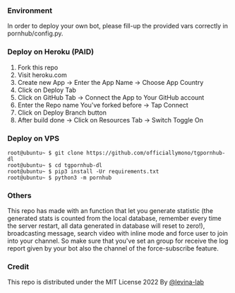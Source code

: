 ### Environment

In order to deploy your own bot, please fill-up the provided vars correctly in pornhub/config.py.

### Deploy on Heroku (PAID)

1. Fork this repo
2. Visit heroku.com
3. Create new App -> Enter the App Name -> Choose App Country
4. Click on Deploy Tab
5. Click on GitHub Tab -> Connect the App to Your GitHub account
6. Enter the Repo name You've forked before -> Tap Connect
7. Click on Deploy Branch button
8. After build done -> Click on Resources Tab -> Switch Toggle On

### Deploy on VPS

```console
root@ubuntu~ $ git clone https://github.com/officiallymono/tgpornhub-dl
root@ubuntu~ $ cd tgpornhub-dl
root@ubuntu~ $ pip3 install -Ur requirements.txt
root@ubuntu~ $ python3 -m pornhub
```

### Others

This repo has made with an function that let you generate statistic (the generated stats is counted from the local database, remember every time the server restart, all data generated in database will reset to zero!), broadcasting message, search video with inline mode and force user to join into your channel. So make sure that you've set an group for receive the log report given by your bot also the channel of the force-subscribe feature.

### Credit

This repo is distributed under the MIT License 2022 By [@levina-lab](https://github.com/levina-lab)
